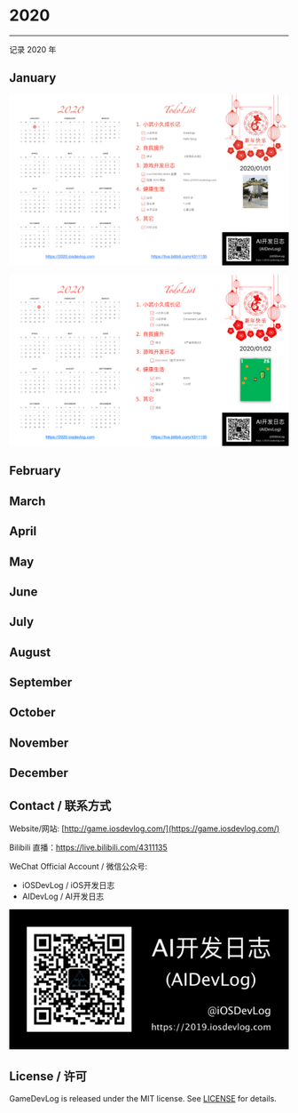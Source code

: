# 2020
---

记录 2020 年

## January

![2020/01/01](https://raw.githubusercontent.com/GameDevLog/2020/master/2020/01/2020-01-01.png)

![2020/01/02](https://raw.githubusercontent.com/GameDevLog/2020/master/2020/01/2020-01-02.png)

## February

## March

## April

## May

## June

## July

## August

## September

## October

## November

## December

## Contact / 联系方式

Website/网站: [http://game.iosdevlog.com/](https://game.iosdevlog.com/)

Bilibili 直播：<https://live.bilibili.com/4311135>

WeChat Official Account / 微信公众号:

* iOSDevLog / iOS开发日志
* AIDevLog / AI开发日志

![AIDevLog](https://raw.githubusercontent.com/GameDevLog/GameDevLogTemplete/master/ScreenShots/AIDevLog.png)

## License / 许可

GameDevLog is released under the MIT license. See [LICENSE](LICENSE) for details.
